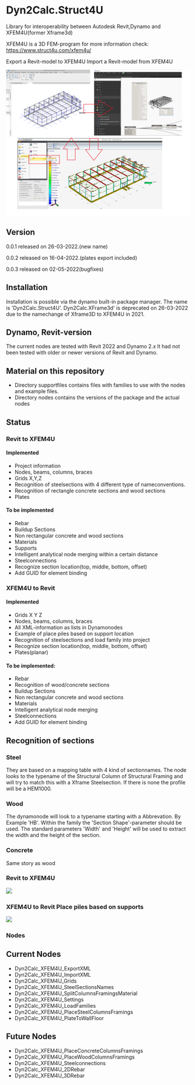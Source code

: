 # Dyn2Calc.Struct4U
Library for interoperability between Autodesk Revit,Dynamo and XFEM4U(former Xframe3d)

XFEM4U is a 3D FEM-program for more information check: https://www.struct4u.com/xfem4u/

Export a Revit-model to XFEM4U
Import a Revit-model from XFEM4U

![Image](Dyn2CalcXframe3DImage.png)

## Version
0.0.1 released on 26-03-2022.(new name)

0.0.2 released on 16-04-2022.(plates export included)

0.0.3 released on 02-05-2022(bugfixes)



## Installation
Installation is possible via the dynamo built-in package manager.
The name is 'Dyn2Calc.Struct4U'.
Dyn2Calc.XFrame3d' is deprecated on 26-03-2022 due to the namechange of Xframe3D to XFEM4U in 2021.

## Dynamo, Revit-version
The current nodes are tested with Revit 2022 and Dynamo 2.x
It had not been tested with older or newer versions of Revit and Dynamo.

## Material on this repository
* Directory supportfiles contains files with families to use with the nodes and example files.
* Directory nodes contains the versions of the package and the actual nodes


## Status

### Revit to XFEM4U

#### Implemented
* Project information
* Nodes, beams, columns, braces
* Grids X,Y,Z
* Recognition of steelsections with 4 different type of nameconventions.
* Recognition of rectangle concrete sections and wood sections
* Plates

#### To be implemented
* Rebar
* Buildup Sections
* Non rectangular concrete and wood sections
* Materials
* Supports
* Intelligent analytical node merging within a certain distance
* Steelconnections
* Recognize section location(top, middle, bottom, offset)
* Add GUID for element binding

### XFEM4U to Revit

#### Implemented
* Grids X Y Z
* Nodes, beams, columns, braces
* All XML-information as lists in Dynamonodes
* Example of place piles based on support location
* Recognition of steelsections and load family into project
* Recognize section location(top, middle, bottom, offset)
* Plates(planar)

#### To be implemented:
* Rebar
* Recognition of wood/concrete sections
* Buildup Sections
* Non rectangular concrete and wood sections
* Materials
* Intelligent analytical node merging
* Steelconnections
* Add GUID for element binding

## Recognition of sections

### Steel
They are based on a mapping table with 4 kind of sectionnames. The node looks to the typename of the Structural Column of Structural Framing and will try to match this with a Xframe Steelsection. If there is none the profile will be a HEM1000.

### Wood
The dynamonode will look to a typename starting with a Abbrevation. By Example 'HB'. Within the family the 'Section Shape'-parameter should be used. The standard parameters 'Width' and 'Height' will be used to extract the width and the height of the section.

### Concrete
Same story as wood

### Revit to XFEM4U

![](RevittoXframe3D.gif)

### XFEM4U to Revit Place piles based on supports

![](Xframe3DtoRevit.gif)


### Nodes

## **Current Nodes**
* Dyn2Calc_XFEM4U_ExportXML
* Dyn2Calc_XFEM4U_ImportXML
* Dyn2Calc_XFEM4U_Grids
* Dyn2Calc_XFEM4U_SteelSectionsNames
* Dyn2Calc_XFEM4U_SplitColumnsFramingsMaterial
* Dyn2Calc_XFEM4U_Settings
* Dyn2Calc_XFEM4U_LoadFamilies
* Dyn2Calc_XFEM4U_PlaceSteelColumnsFramings
* Dyn2Calc_XFEM4U_PlateToWallFloor

## **Future Nodes**
* Dyn2Calc_XFEM4U_PlaceConcreteColumnsFramings
* Dyn2Calc_XFEM4U_PlaceWoodColumnsFramings
* Dyn2Calc_XFEM4U_Steelconnections
* Dyn2Calc_XFEM4U_2DRebar
* Dyn2Calc_XFEM4U_3DRebar
